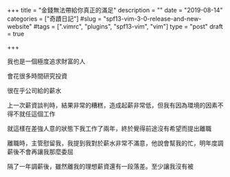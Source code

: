 +++
title = "金錢無法帶給你真正的滿足"
description = ""
date = "2019-08-14"
categories = ["奇蹟日記"]
#slug = "spf13-vim-3-0-release-and-new-website"
#tags = [".vimrc", "plugins", "spf13-vim", "vim"]
type = "post"
draft = true

+++

我也是一個極度追求財富的人

會花很多時間研究投資

很在乎公司給的薪水

上一次薪資談判時，結果非常的糟糕，造成起薪非常低，但我有因為環境的因素不得不就任這個工作

就這樣在差強人意的狀態下我工作了兩年，終於覺得前途沒有希望而提出離職

離職時，主管慰留我，我提到我對於薪水非常不滿意，他說會幫我的忙，明年度調薪後不會再讓我那麼委屈

隔了一年調薪後，雖然離我的理想薪資還有一段落差。至少讓我沒有被

